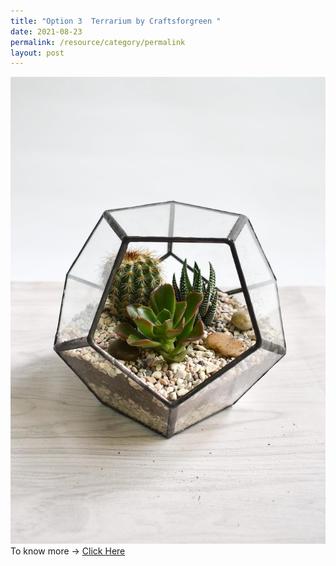 ```yaml
---
title: "Option 3  Terrarium by Craftsforgreen "
date: 2021-08-23
permalink: /resource/category/permalink
layout: post
---
```

![Alt text for image on Isomer site](/images/event-1/Terrarium%20by%20Craftsforgreen.jpg)
To know more -> [Click Here](https://craftsforgreen.com/product/teambuilding-medium-globe-terrarium-workshop-55-pax/)
